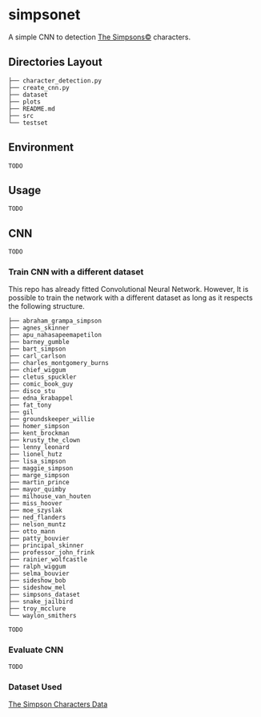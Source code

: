 # simpsonet
A simple CNN to detection [The Simpsons©](https://en.wikipedia.org/wiki/The_Simpsons) characters.

## Directories Layout
```
├── character_detection.py
├── create_cnn.py
├── dataset
├── plots
├── README.md
├── src
└── testset
```

## Environment
`TODO`

## Usage
`TODO`

## CNN
`TODO`
<!--
    immagine con la rete
    identificare lo script
-->

### Train CNN with a different dataset
This repo has already fitted Convolutional Neural Network.
However, It is possible to train the network with a different dataset as long as
it respects the following structure.

```
├── abraham_grampa_simpson
├── agnes_skinner
├── apu_nahasapeemapetilon
├── barney_gumble
├── bart_simpson
├── carl_carlson
├── charles_montgomery_burns
├── chief_wiggum
├── cletus_spuckler
├── comic_book_guy
├── disco_stu
├── edna_krabappel
├── fat_tony
├── gil
├── groundskeeper_willie
├── homer_simpson
├── kent_brockman
├── krusty_the_clown
├── lenny_leonard
├── lionel_hutz
├── lisa_simpson
├── maggie_simpson
├── marge_simpson
├── martin_prince
├── mayor_quimby
├── milhouse_van_houten
├── miss_hoover
├── moe_szyslak
├── ned_flanders
├── nelson_muntz
├── otto_mann
├── patty_bouvier
├── principal_skinner
├── professor_john_frink
├── rainier_wolfcastle
├── ralph_wiggum
├── selma_bouvier
├── sideshow_bob
├── sideshow_mel
├── simpsons_dataset
├── snake_jailbird
├── troy_mcclure
└── waylon_smithers
```
`TODO`
<!--
    Script che prenda in ingresso il nuovo dataset
-->

### Evaluate CNN
`TODO`
<!-- 
    scrivere le metriche che ho ottenuto e con quali caratteristiche
    scrivere lo script che prenda in input il testset
-->

### Dataset Used
[The Simpson Characters Data](https://www.kaggle.com/datasets/alexattia/the-simpsons-characters-dataset)
